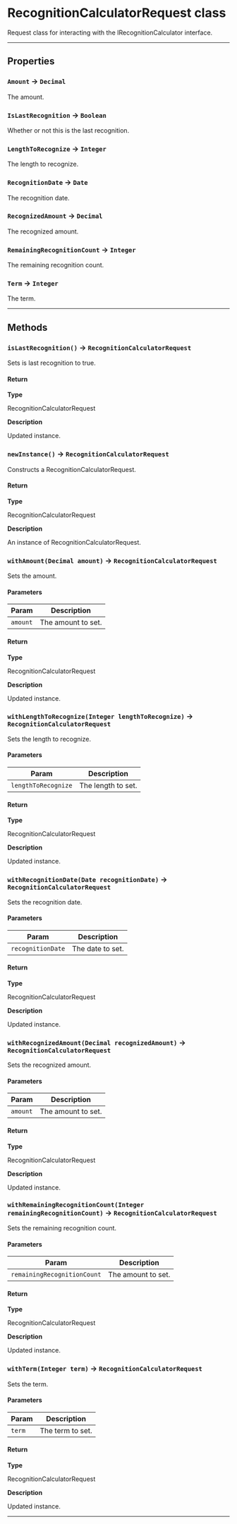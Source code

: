 # RecognitionCalculatorRequest class

Request class for interacting with the IRecognitionCalculator interface.

---
## Properties

### `Amount` → `Decimal`

The amount.

### `IsLastRecognition` → `Boolean`

Whether or not this is the last recognition.

### `LengthToRecognize` → `Integer`

The length to recognize.

### `RecognitionDate` → `Date`

The recognition date.

### `RecognizedAmount` → `Decimal`

The recognized amount.

### `RemainingRecognitionCount` → `Integer`

The remaining recognition count.

### `Term` → `Integer`

The term.

---
## Methods
### `isLastRecognition()` → `RecognitionCalculatorRequest`

Sets is last recognition to true.

#### Return

**Type**

RecognitionCalculatorRequest

**Description**

Updated instance.

### `newInstance()` → `RecognitionCalculatorRequest`

Constructs a RecognitionCalculatorRequest.

#### Return

**Type**

RecognitionCalculatorRequest

**Description**

An instance of RecognitionCalculatorRequest.

### `withAmount(Decimal amount)` → `RecognitionCalculatorRequest`

Sets the amount.

#### Parameters
|Param|Description|
|-----|-----------|
|`amount` |  The amount to set. |

#### Return

**Type**

RecognitionCalculatorRequest

**Description**

Updated instance.

### `withLengthToRecognize(Integer lengthToRecognize)` → `RecognitionCalculatorRequest`

Sets the length to recognize.

#### Parameters
|Param|Description|
|-----|-----------|
|`lengthToRecognize` |  The length to set. |

#### Return

**Type**

RecognitionCalculatorRequest

**Description**

Updated instance.

### `withRecognitionDate(Date recognitionDate)` → `RecognitionCalculatorRequest`

Sets the recognition date.

#### Parameters
|Param|Description|
|-----|-----------|
|`recognitionDate` |  The date to set. |

#### Return

**Type**

RecognitionCalculatorRequest

**Description**

Updated instance.

### `withRecognizedAmount(Decimal recognizedAmount)` → `RecognitionCalculatorRequest`

Sets the recognized amount.

#### Parameters
|Param|Description|
|-----|-----------|
|`amount` |  The amount to set. |

#### Return

**Type**

RecognitionCalculatorRequest

**Description**

Updated instance.

### `withRemainingRecognitionCount(Integer remainingRecognitionCount)` → `RecognitionCalculatorRequest`

Sets the remaining recognition count.

#### Parameters
|Param|Description|
|-----|-----------|
|`remainingRecognitionCount` |  The amount to set. |

#### Return

**Type**

RecognitionCalculatorRequest

**Description**

Updated instance.

### `withTerm(Integer term)` → `RecognitionCalculatorRequest`

Sets the term.

#### Parameters
|Param|Description|
|-----|-----------|
|`term` |  The term to set. |

#### Return

**Type**

RecognitionCalculatorRequest

**Description**

Updated instance.

---

